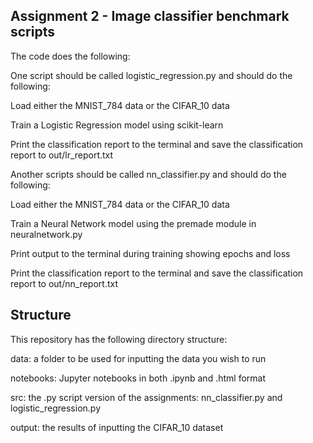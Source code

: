 ## Assignment 2 - Image classifier benchmark scripts
The code does the following:

One script should be called logistic_regression.py and should do the following:

Load either the MNIST_784 data or the CIFAR_10 data

Train a Logistic Regression model using scikit-learn

Print the classification report to the terminal and save the classification report to out/lr_report.txt

Another scripts should be called nn_classifier.py and should do the following:

Load either the MNIST_784 data or the CIFAR_10 data

Train a Neural Network model using the premade module in neuralnetwork.py

Print output to the terminal during training showing epochs and loss

Print the classification report to the terminal and save the classification report to out/nn_report.txt


## Structure
This repository has the following directory structure:

data: a folder to be used for inputting the data you wish to run

notebooks: Jupyter notebooks in both .ipynb and .html format

src: the .py script version of the assignments: nn_classifier.py and logistic_regression.py

output: the results of inputting the CIFAR_10 dataset
